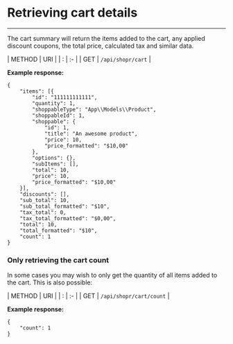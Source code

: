 # Retrieving cart details

---

<a name="section-1"></a>

The cart summary will return the items added to the cart, any applied discount coupons, the total price, calculated tax and similar data.

| METHOD | URI   |
| :      | :-    |
| GET | `/api/shopr/cart` |
  
**Example response:**

```text
{
	"items": [{
		"id": "111111111111",
		"quantity": 1,
		"shoppableType": "App\\Models\\Product",
		"shoppableId": 1,
		"shoppable": {
			"id": 1,
			"title": "An awesome product",
			"price": 10,
			"price_formatted": "$10,00"
		},
		"options": {},
		"subItems": [],
		"total": 10,
		"price": 10,
		"price_formatted": "$10,00"
	}],
	"discounts": [],
	"sub_total": 10,
	"sub_total_formatted": "$10",
	"tax_total": 0,
	"tax_total_formatted": "$0,00",
	"total": 10,
	"total_formatted": "$10",
	"count": 1
}
```

<a name="section-2"></a>
### Only retrieving the cart count

In some cases you may wish to only get the quantity of all items added to the cart. This is also possible:

| METHOD | URI   |
| :      | :-    |
| GET | `/api/shopr/cart/count` |

**Example response:**

```text
{
    "count": 1
}
```
